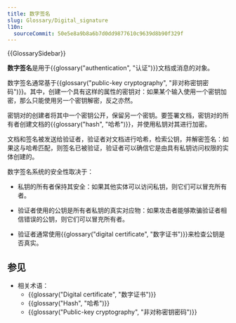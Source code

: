 ```yaml
---
title: 数字签名
slug: Glossary/Digital_signature
l10n:
  sourceCommit: 50e5e8a9b8a6b7d0dd9877610c9639d8b90f329f
---
```


{{GlossarySidebar}}

**数字签名**是用于{{glossary("authentication", "认证")}}文档或消息的对象。

数字签名通常基于{{glossary("public-key cryptography", "非对称密钥密码")}}。其中，创建一个具有这样的属性的密钥对：如果某个输入使用一个密钥加密，那么只能使用另一个密钥解密，反之亦然。

密钥对的创建者将其中一个密钥公开，保留另一个密钥。要签署文档，密钥对的所有者创建文档的{{glossary("hash", "哈希")}}，并使用私钥对其进行加密。

文档和签名被发送给验证者，验证者对文档进行哈希，检索公钥，并解密签名：如果这与哈希匹配，则签名已被验证，验证者可以确信它是由具有私钥访问权限的实体创建的。

数字签名系统的安全性取决于：

- 私钥的所有者保持其安全：如果其他实体可以访问私钥，则它们可以冒充所有者。
- 验证者使用的公钥是所有者私钥的真实对应物：如果攻击者能够欺骗验证者相信错误的公钥，则它们可以冒充所有者。

- 验证者通常使用{{glossary("digital certificate", "数字证书")}}来检查公钥是否真实。

## 参见

- 相关术语：
  - {{glossary("Digital certificate", "数字证书")}}
  - {{glossary("Hash", "哈希")}}
  - {{glossary("Public-key cryptography", "非对称密钥密码")}}

